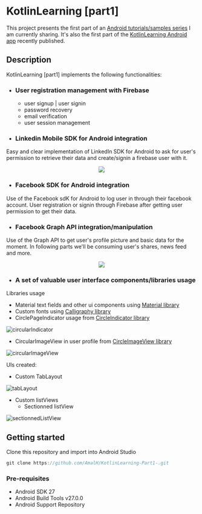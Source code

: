 # KotlinLearning [part1]
This project presents the first part of an [Android tutorials/samples series](http://pragmatictheories.tech) I am currently sharing.
It's also the first part of the [KotlinLearning Android app](http://pragmatictheories.tech) recently published.

## Description

KotlinLearning [part1] implements the following functionalities:

* ### User registration management with Firebase
    * user signup | user signin
    * password recovery
    * email verification
    * user session management

* ### Linkedin Mobile SDK for Android integration
Easy and clear implementation of LinkedIn SDK for Android to ask for user's permission to retrieve their data and create/signin a firebase user with it.

<p align="center">
<img src="https://raw.githubusercontent.com/AmalH/KotlinLearning-Part1-/master/screenshots/linkedInRegistration.png"/>
</p>

* ### Facebook SDK for Android integration
Use of the Facebook sdK for Android to log user in through their facebook account.
User registration or signin through Firebase after getting user permission to get their data.

* ### Facebook Graph API integration/manipulation
Use of the Graph API to get user's profile picture and basic data for the moment.
In following parts we'll be consuming user's shares, news feed and more.

<p align="center">
<img src="https://raw.githubusercontent.com/AmalH/KotlinLearning-Part1-/master/screenshots/loginUI.png"/>
</p>

* ### A set of valuable user interface components/libraries usage

Libraries usage
* Material text fields and other ui components using [Material library](https://github.com/rey5137/Material/wiki/Text-Field)
* Custom fonts using [Calligraphy library](https://github.com/chrisjenx/Calligraphy)
* CirclePageIndicator usage from [CircleIndicator library](https://github.com/ongakuer/CircleIndicator)

![circularIndicator](https://raw.githubusercontent.com/AmalH/KotlinLearning-Part1-/master/screenshots/circularPageIndicator.gif)

* CircularImageView in user profile from [CircleImageView library](https://github.com/hdodenhof/CircleImageView)

![circularImageView](https://raw.githubusercontent.com/AmalH/KotlinLearning-Part1-/master/screenshots/circularImageView.png)

UIs created:
* Custom TabLayout

![tabLayout](https://raw.githubusercontent.com/AmalH/KotlinLearning-Part1-/master/screenshots/tabLayout.gif)

* Custom listViews
    *  Sectionned listView

![sectionnedListView](https://raw.githubusercontent.com/AmalH/KotlinLearning-Part1-/master/screenshots/sectionnedListView.png)

## Getting started
Clone this repository and import into Android Studio
```javascript
git clone https://github.com/AmalH/KotlinLearning-Part1-.git
```
### Pre-requisites
* Android SDK 27
* Android Build Tools v27.0.0
* Android Support Repository
